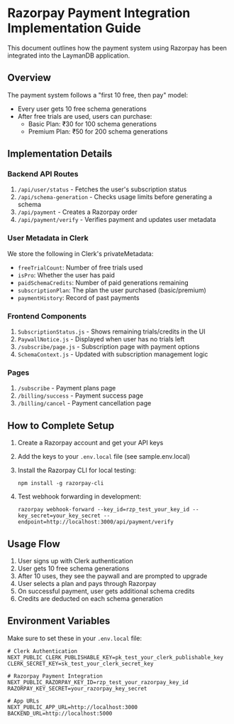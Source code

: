 # Razorpay Payment Integration Implementation Guide

This document outlines how the payment system using Razorpay has been integrated into the LaymanDB application.

## Overview

The payment system follows a "first 10 free, then pay" model:
- Every user gets 10 free schema generations
- After free trials are used, users can purchase:
  - Basic Plan: ₹30 for 100 schema generations
  - Premium Plan: ₹50 for 200 schema generations

## Implementation Details

### Backend API Routes

1. `/api/user/status` - Fetches the user's subscription status
2. `/api/schema-generation` - Checks usage limits before generating a schema
3. `/api/payment` - Creates a Razorpay order
4. `/api/payment/verify` - Verifies payment and updates user metadata

### User Metadata in Clerk

We store the following in Clerk's privateMetadata:
- `freeTrialCount`: Number of free trials used
- `isPro`: Whether the user has paid
- `paidSchemaCredits`: Number of paid generations remaining
- `subscriptionPlan`: The plan the user purchased (basic/premium)
- `paymentHistory`: Record of past payments

### Frontend Components

1. `SubscriptionStatus.js` - Shows remaining trials/credits in the UI
2. `PaywallNotice.js` - Displayed when user has no trials left
3. `/subscribe/page.js` - Subscription page with payment options
4. `SchemaContext.js` - Updated with subscription management logic

### Pages

1. `/subscribe` - Payment plans page
2. `/billing/success` - Payment success page
3. `/billing/cancel` - Payment cancellation page

## How to Complete Setup

1. Create a Razorpay account and get your API keys
2. Add the keys to your `.env.local` file (see sample.env.local)
3. Install the Razorpay CLI for local testing:
   ```
   npm install -g razorpay-cli
   ```

4. Test webhook forwarding in development:
   ```
   razorpay webhook-forward --key_id=rzp_test_your_key_id --key_secret=your_key_secret --endpoint=http://localhost:3000/api/payment/verify
   ```

## Usage Flow

1. User signs up with Clerk authentication
2. User gets 10 free schema generations
3. After 10 uses, they see the paywall and are prompted to upgrade
4. User selects a plan and pays through Razorpay
5. On successful payment, user gets additional schema credits
6. Credits are deducted on each schema generation

## Environment Variables

Make sure to set these in your `.env.local` file:

```
# Clerk Authentication
NEXT_PUBLIC_CLERK_PUBLISHABLE_KEY=pk_test_your_clerk_publishable_key
CLERK_SECRET_KEY=sk_test_your_clerk_secret_key

# Razorpay Payment Integration
NEXT_PUBLIC_RAZORPAY_KEY_ID=rzp_test_your_razorpay_key_id
RAZORPAY_KEY_SECRET=your_razorpay_key_secret

# App URLs
NEXT_PUBLIC_APP_URL=http://localhost:3000
BACKEND_URL=http://localhost:5000
```
